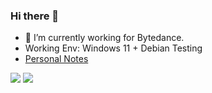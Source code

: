 ### Hi there 👋 

<!--
**w93163red/w93163red** is a ✨ _special_ ✨ repository because its `README.md` (this file) appears on your GitHub profile.

Here are some ideas to get you started:

- 🔭 I’m currently working on ...
- 🌱 I’m currently learning ...
- 👯 I’m looking to collaborate on ...
- 🤔 I’m looking for help with ...
- 💬 Ask me about ...
- 📫 How to reach me: ...
- 😄 Pronouns: ...
- ⚡ Fun fact: ...
-->

- 🔭 I’m currently working for Bytedance.
- Working Env: Windows 11 + Debian Testing
- [Personal Notes](http://w93163red.github.io)

<img src="https://github-readme-stats.vercel.app/api?username=w93163red&show_icons=true&theme=tokyonight&icon_color=6392DF">
<img src="https://github-profile-trophy.vercel.app/?username=w93163red&theme=onedark">
